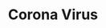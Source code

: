---
title: Corona Virus
layout: collection.njk
# When using pagination, remember that
# the size refers to the number of items on 
# each page so, "size: 1" means each entry has a page,
# "size: 10" means 10 items per page
pagination:
    data: collections.lockdown
    size: 10
---